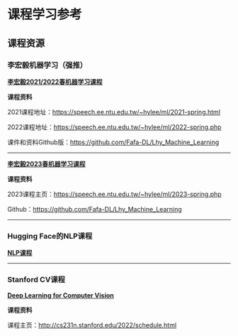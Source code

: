 # 课程学习参考

## 课程资源

### 李宏毅机器学习（强推）

<u>**[李宏毅2021/2022春机器学习课程](https://www.bilibili.com/video/BV1Wv411h7kN/?spm_id_from=333.337.search-card.all.click)**</u>

**课程资料**

2021课程地址：https://speech.ee.ntu.edu.tw/~hylee/ml/2021-spring.html 

2022课程地址：https://speech.ee.ntu.edu.tw/~hylee/ml/2022-spring.php 

课件和资料Github版：https://github.com/Fafa-DL/Lhy_Machine_Learning 

------

<u>**[李宏毅2023春机器学习课程](https://www.bilibili.com/video/BV1Wv411h7kN/?spm_id_from=333.337.search-card.all.click)**</u>

**课程资料**

2023课程主页：https://speech.ee.ntu.edu.tw/~hylee/ml/2023-spring.php

Github：https://github.com/Fafa-DL/Lhy_Machine_Learning

------

### Hugging Face的NLP课程

<u>**[NLP课程](https://huggingface.co/learn/nlp-course/chapter0/1?fw=pt)**</u>

------

### Stanford CV课程

<u>**[Deep Learning for Computer Vision](https://www.youtube.com/playlist?list=PLC1qU-LWwrF64f4QKQT-Vg5Wr4qEE1Zxk)**</u>

**课程资料**

课程主页：http://cs231n.stanford.edu/2022/schedule.html



